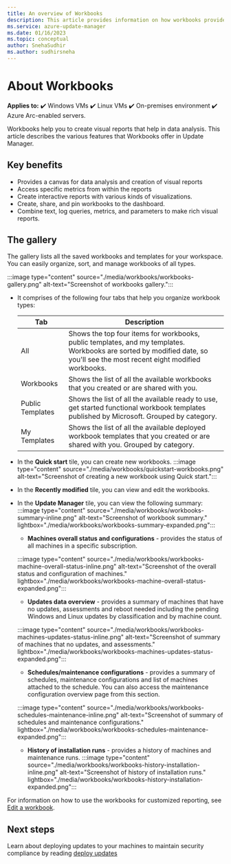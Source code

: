 ```yaml
---
title: An overview of Workbooks
description: This article provides information on how workbooks provide a flexible canvas for data analysis and the creation of rich visual reports.
ms.service: azure-update-manager
ms.date: 01/16/2023
ms.topic: conceptual
author: SnehaSudhir 
ms.author: sudhirsneha
---
```


# About Workbooks

**Applies to:** :heavy_check_mark: Windows VMs :heavy_check_mark: Linux VMs :heavy_check_mark: On-premises environment :heavy_check_mark: Azure Arc-enabled servers.

Workbooks help you to create visual reports that help in data analysis. This article describes the various features that Workbooks offer in Update Manager. 

## Key benefits
- Provides a canvas for data analysis and creation of visual reports
- Access specific metrics from within the reports
- Create interactive reports with various kinds of visualizations.
- Create, share, and pin workbooks to the dashboard.
- Combine text, log queries, metrics, and parameters to make rich visual reports. 

## The gallery

The gallery lists all the saved workbooks and templates for your workspace. You can easily organize, sort, and manage workbooks of all types.

   :::image type="content" source="./media/workbooks/workbooks-gallery.png" alt-text="Screenshot of workbooks gallery.":::

- It comprises of the following four tabs that help you organize workbook types:

   | Tab              | Description                                       |
   |------------------|---------------------------------------------------|
   | All | Shows the top four items for workbooks, public templates, and my templates. Workbooks are sorted by modified date, so you'll see the most recent eight modified workbooks.|
   | Workbooks | Shows the list of all the available workbooks that you created or are shared with you. |
   | Public Templates | Shows the list of all the available ready to use, get started functional workbook templates published by Microsoft. Grouped by category. |
   | My Templates | Shows the list of all the available deployed workbook templates that you created or are shared with you. Grouped by category. |

- In the **Quick start** tile, you can create new workbooks.
  :::image type="content" source="./media/workbooks/quickstart-workbooks.png" alt-text="Screenshot of creating a new workbook using Quick start.":::

- In the **Recently modified** tile, you can view and edit the workbooks.

- In the **Update Manager** tile, you can view the following summary:
  :::image type="content" source="./media/workbooks/workbooks-summary-inline.png" alt-text="Screenshot of workbook summary." lightbox="./media/workbooks/workbooks-summary-expanded.png":::
 

   - **Machines overall status and configurations** - provides the status of all machines in a specific subscription.

   :::image type="content" source="./media/workbooks/workbooks-machine-overall-status-inline.png" alt-text="Screenshot of the overall status and configuration of machines." lightbox="./media/workbooks/workbooks-machine-overall-status-expanded.png":::

   - **Updates data overview** - provides a summary of machines that have no updates, assessments and reboot needed including the pending Windows and Linux updates by classification and by machine count.

  :::image type="content" source="./media/workbooks/workbooks-machines-updates-status-inline.png" alt-text="Screenshot of summary of machines that no updates, and assessments." lightbox="./media/workbooks/workbooks-machines-updates-status-expanded.png":::
      
   - **Schedules/maintenance configurations** - provides a summary of schedules, maintenance configurations and list of machines attached to the schedule. You can also access the maintenance configuration overview page from this section.
   
   :::image type="content" source="./media/workbooks/workbooks-schedules-maintenance-inline.png" alt-text="Screenshot of summary of schedules and maintenance configurations." lightbox="./media/workbooks/workbooks-schedules-maintenance-expanded.png":::

   - **History of installation runs** - provides a history of machines and maintenance runs.
    :::image type="content" source="./media/workbooks/workbooks-history-installation-inline.png" alt-text="Screenshot of history of installation runs." lightbox="./media/workbooks/workbooks-history-installation-expanded.png":::

For information on how to use the workbooks for customized reporting, see [Edit a workbook](manage-workbooks.md#edit-a-workbook).

## Next steps

 Learn about deploying updates to your machines to maintain security compliance by reading [deploy updates](deploy-updates.md)